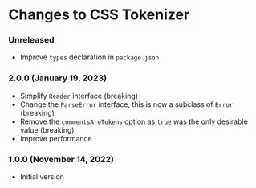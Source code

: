 # Changes to CSS Tokenizer

### Unreleased

- Improve `types` declaration in `package.json`

### 2.0.0 (January 19, 2023)

- Simplify `Reader` interface (breaking)
- Change the `ParseError` interface, this is now a subclass of `Error` (breaking)
- Remove the `commentsAreTokens` option as `true` was the only desirable value (breaking)
- Improve performance

### 1.0.0 (November 14, 2022)

- Initial version
